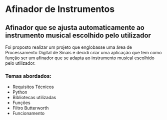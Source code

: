 # Afinador de Instrumentos
## Afinador que se ajusta automaticamente ao instrumento musical escolhido pelo utilizador

Foi proposto realizar um projeto que englobasse uma área de Processamento Digital de Sinais e decidi criar uma aplicação que tem como função ser um afinador que se adapta ao instrumento musical escolhido pelo utilizador.

### Temas abordados:
- Requisitos Técnicos
- Python
- Bibliotecas utilizadas
- Funções
- Filtro Butterworth
- Funcionamento
